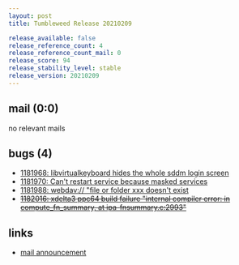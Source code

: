 ```yaml
---
layout: post
title: Tumbleweed Release 20210209

release_available: false
release_reference_count: 4
release_reference_count_mail: 0
release_score: 94
release_stability_level: stable
release_version: 20210209
---
```


## mail (0:0)

no relevant mails

## bugs (4)

<!--more-->

- [1181968: libvirtualkeyboard hides the whole sddm login screen](https://bugzilla.opensuse.org/show_bug.cgi?id=1181968)
- [1181970: Can't restart service because masked services](https://bugzilla.opensuse.org/show_bug.cgi?id=1181970)
- [1181988: webdav:// "file or folder xxx doesn't exist](https://bugzilla.opensuse.org/show_bug.cgi?id=1181988)
- ~~[1182016: xdelta3 ppc64 build failure "internal compiler error: in compute_fn_summary, at ipa-fnsummary.c:2993"](https://bugzilla.opensuse.org/show_bug.cgi?id=1182016)~~



## links

- [mail announcement](https://github.com/boombatower/tumbleweed-review/issues/10)
